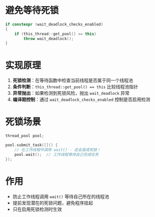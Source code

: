 # 避免等待死锁
```cpp
if constexpr (wait_deadlock_checks_enabled)
{
    if (this_thread::get_pool() == this)
        throw wait_deadlock();
}
```


# 实现原理
1. **死锁检测**：在等待函数中检查当前线程是否属于同一个线程池
2. **条件判断**：`this_thread::get_pool() == this` 比较线程池指针
3. **异常抛出**：如果检测到死锁风险，抛出 `wait_deadlock` 异常
4. **编译期控制**：通过 `wait_deadlock_checks_enabled` 控制是否启用检测

# 死锁场景
```cpp
thread_pool pool;

pool.submit_task([]() {
    // 在工作线程中调用 wait() - 这会造成死锁！
    pool.wait();  // 工作线程等待自己完成任务
});
```

# 作用
- 防止工作线程调用 `wait()` 等待自己所在的线程池
- 提前发现潜在的死锁问题，避免程序挂起
- 只在启用死锁检测时生效